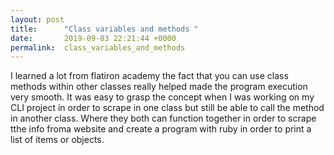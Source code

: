 ```yaml
---
layout: post
title:      "Class variables and methods "
date:       2019-09-03 22:21:44 +0000
permalink:  class_variables_and_methods
---
```



I learned a lot from flatiron academy the fact that you can use class methods within other classes really helped made the program execution very smooth. It was easy to grasp the concept when I was working on my CLI project in order to scrape in one class but still be able to call the method in another class. Where they both can function together in order to scrape tthe info froma website and create a program with ruby in order to print a list of items or objects. 


